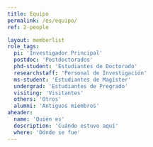```yaml
---
title: Equipo
permalink: /es/equipo/
ref: 2-people

layout: memberlist
role_tags:
  pi: 'Investigador Principal'
  postdoc: 'Postdoctorados'
  phd-student: 'Estudiantes de Doctorado'
  researchstaff: 'Personal de Investigación'
  ms-student: 'Estudiantes de Magíster'
  undergrad: 'Estudiantes de Pregrado'
  visiting: 'Visitantes'
  others: 'Otros'
  alumni: 'Antiguos miembros'
aheader:
  name: 'Quién es'
  description: 'Cuándo estuvo aquí'
  where: 'Dónde se fue'
---
```

